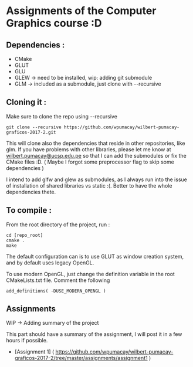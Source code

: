 # Assignments of the Computer Graphics course :D

## Dependencies :

* CMake
* GLUT
* GLU
* GLEW -> need to be installed, wip: adding git submodule
* GLM -> included as a submodule, just clone with --recursive

## Cloning it :

Make sure to clone the repo using --recursive

```
git clone --recursive https://github.com/wpumacay/wilbert-pumacay-graficos-2017-2.git
```

This will clone also the dependencies that reside in other repositories, like glm. If you have problems with other libraries, please let me know at wilbert.pumacay@ucsp.edu.pe so that I can add the submodules or fix the CMake files :D. ( Maybe I forgot some preprocessor flag to skip some dependencies )

I intend to add glfw and glew as submodules, as I always run into the issue of installation of shared libraries vs static :(. Better to have the whole dependencies thete.

## To compile :

From the root directory of the project, run :

```
cd [repo_root]
cmake .
make
```

The default configuration can is to use GLUT as window creation system, and
by default uses legacy OpenGL.

To use modern OpenGL, just change the definition variable in the root CMakeLists.txt file. Comment the following 

```
add_definitions( -DUSE_MODERN_OPENGL )
```

## Assignments

WIP -> Adding summary of the project

This part should have a summary of the assignment, I will post it in a few hours if possible.

* [Assignment 1] ( https://github.com/wpumacay/wilbert-pumacay-graficos-2017-2/tree/master/assignments/assignment1 )
